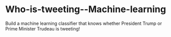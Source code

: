 # Who-is-tweeting--Machine-learning
Build a machine learning classifier that knows whether President Trump or Prime Minister Trudeau is tweeting!
